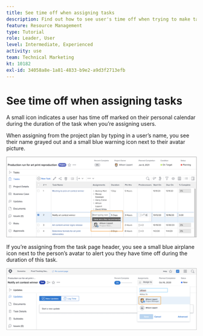 ```yaml
---
title: See time off when assigning tasks
description: Find out how to see user's time off when trying to make task assignments.
feature: Resource Management
type: Tutorial
role: Leader, User
level: Intermediate, Experienced
activity: use
team: Technical Marketing
kt: 10182
exl-id: 34058a8e-1a81-4833-b9e2-a9d3f2713efb
---
```

# See time off when assigning tasks

A small icon indicates a user has time off marked on their personal calendar during the duration of the task when you’re assigning users.

When assigning from the project plan by typing in a user’s name, you see their name grayed out and a small blue warning icon next to their avatar picture.

![grayed out user for pto](assets/toat_01.png)

If you’re assigning from the task page header, you see a small blue airplane icon next to the person’s avatar to alert you they have time off during the duration of this task.

![user task assignment](assets/toat_02.png)
